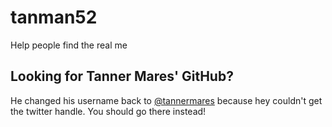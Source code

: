 # tanman52
Help people find the real me

## Looking for Tanner Mares' GitHub?
He changed his username back to [@tannermares](http://github.com/tannermares) because  hey couldn't get the twitter handle. You should go there instead!
